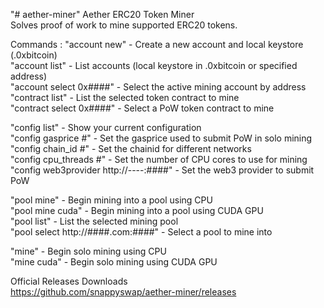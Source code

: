"# aether-miner" 
Aether ERC20 Token Miner<br />
Solves proof of work to mine supported ERC20 tokens.<br />

Commands :
"account new"            - Create a new account and local keystore (.0xbitcoin)<br />
"account list"           - List accounts (local keystore in .0xbitcoin or specified address)<br />
"account select 0x####"  - Select the active mining account by address<br />
"contract list"          - List the selected token contract to mine<br />
"contract select 0x####" - Select a PoW token contract to mine<br />

"config list"            - Show your current configuration<br />
"config gasprice #"      - Set the gasprice used to submit PoW in solo mining<br />
"config chain_id #"      - Set the chainid for different networks<br />
"config cpu_threads #"   - Set the number of CPU cores to use for mining<br />
"config web3provider http://----:####" - Set the web3 provider to submit PoW<br />

"pool mine"              - Begin mining into a pool using CPU<br />
"pool mine cuda"        - Begin mining into a pool using CUDA GPU<br />
"pool list"              - List the selected mining pool<br />
"pool select http://####.com:####" - Select a pool to mine into<br />

"mine"                   - Begin solo mining using CPU<br />
"mine cuda"              - Begin solo mining using CUDA GPU<br />

Official Releases Downloads<br />
https://github.com/snappyswap/aether-miner/releases<br />
